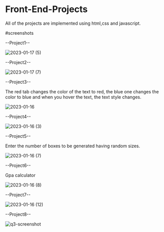 # Front-End-Projects
 All of the projects are implemented using html,css and javascript.

#screenshots

--Project1--

![2023-01-17 (5)](https://user-images.githubusercontent.com/97961673/212996752-83285b25-cd0b-4b01-baa7-4638f43c09ee.png)

--Project2--

![2023-01-17 (7)](https://user-images.githubusercontent.com/97961673/212997186-a82de75a-f60d-4d18-8b39-de58c529ec48.png)

--Project3--

The red tab changes the color of the text to red, the blue one changes the color to blue and when you hover the text, the text style changes.

![2023-01-16](https://user-images.githubusercontent.com/97961673/212997728-810852bb-3c6c-4d54-a009-ee32d38fe97d.png)

--Project4--

![2023-01-16 (3)](https://user-images.githubusercontent.com/97961673/212998533-a290f1c6-7d32-400d-b444-34fba875c3a0.png)

--Project5--

Enter the number of boxes to be generated having random sizes.

![2023-01-16 (7)](https://user-images.githubusercontent.com/97961673/212999374-6069edd0-de5e-477c-addb-593503a6b6da.png)

--Project6--

Gpa calculator

![2023-01-16 (8)](https://user-images.githubusercontent.com/97961673/212999930-10a740ab-0eb5-4d6c-9703-1d976493375d.png)

--Project7--

![2023-01-16 (12)](https://user-images.githubusercontent.com/97961673/213000624-c45f5345-841a-4679-8f90-d7612d7fc6fb.png)

--Project8--

![q3-screenshot](https://user-images.githubusercontent.com/97961673/213000954-ea3b3966-187c-45d3-8ceb-1064680f03a0.jpg)
